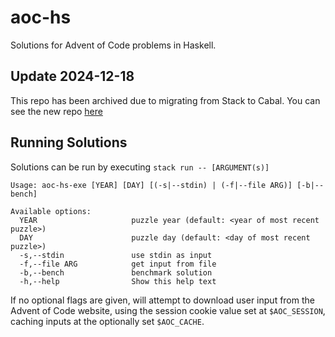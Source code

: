 # aoc-hs

Solutions for Advent of Code problems in Haskell.

## Update 2024-12-18

This repo has been archived due to migrating from Stack to Cabal. You can see the new repo [here](https://github.com/tobeannouncd/aoc-hs-cabal)

## Running Solutions
Solutions can be run by executing `stack run -- [ARGUMENT(s)]`

```
Usage: aoc-hs-exe [YEAR] [DAY] [(-s|--stdin) | (-f|--file ARG)] [-b|--bench]

Available options:
  YEAR                     puzzle year (default: <year of most recent puzzle>)
  DAY                      puzzle day (default: <day of most recent puzzle>)
  -s,--stdin               use stdin as input
  -f,--file ARG            get input from file
  -b,--bench               benchmark solution
  -h,--help                Show this help text
```

If no optional flags are given, will attempt to download user input from the Advent of Code website, using the session cookie value set at `$AOC_SESSION`, caching inputs at the optionally set `$AOC_CACHE`.
